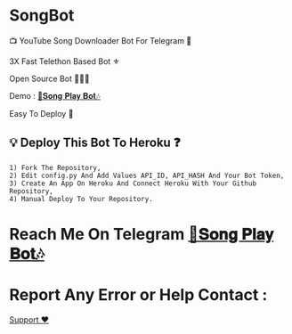 # SongBot

📺 YouTube Song Downloader Bot For Telegram 🔮

3X Fast Telethon Based Bot ⚜

Open Source Bot 👨🏻‍💻

Demo : [🎸𝐒𝐨𝐧𝐠 𝐏𝐥𝐚𝐲 𝐁𝐨𝐭🎶](https://t.me/Song_ProBot)

Easy To Deploy 🤗

## 💡 Deploy This Bot To Heroku ❓️
```
1) Fork The Repository,
2) Edit config.py And Add Values API_ID, API_HASH And Your Bot Token,
3) Create An App On Heroku And Connect Heroku With Your Github Repository, 
4) Manual Deploy To Your Repository. 
```
# Reach Me On Telegram [🎸𝐒𝐨𝐧𝐠 𝐏𝐥𝐚𝐲 𝐁𝐨𝐭🎶](https://t.me/Song_ProBot)

# Report Any Error or Help Contact :
[Support ❤️](https://t.me/NobisukiSupport)
